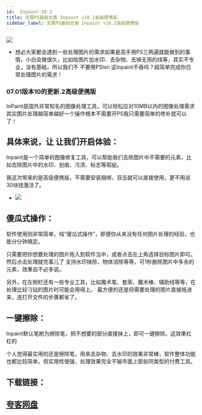 ```yaml
---
id:  Inpaint-10.2
title: 无需PS基础也香 Inpaint v10.2高级便携版
sidebar_label: 无需PS基础也香 Inpaint v10.2高级便携版
---
```

![](https://cdn-thumbs.imagevenue.com/a6/13/7c/ME18UU5U_t.png)
* 想必大家都会遇到一些处理图片的需求如果是高手用PS三两遍就能做到的事情，小白会做很久，比如给图片加水印、去杂物、去掉无用的线等，其实不专业，没有基础，所以我们不 不要用PSIsn 这Inpaint不香吗？超简单完成你日常处理图片的需求！

### 07.01版本10的更新.2高级便携版
InPaint是国外非常知名的图像处理工具，可以轻松应对10MB以内的图像处理需求其实图片处理越简单越好一个操作根本不需要开PS我只需要简单的修补就可以了！

## 具体来说，让 让我们开启体验：
Inpaint是一个简单的图像修复工具，可以帮助我们去除图片中不需要的元素，比如去除图片中的水印、划痕、污渍、标志等瑕疵。

我这次带来的是高级便携版，不需要安装捆绑，双击就可以直接使用，更不用说30块钱激活了。
* ![](https://cdn-thumbs.imagevenue.com/2c/04/c7/ME18UU5Y_t.jpg)

## 傻瓜式操作：
软件使用则非常简单，纯“傻瓜式操作”，即便你从来没有任何图片处理的经验，也能分分钟搞定。

只需要把你想要处理的图片拖入到软件当中，或者点击左上角选择目标图片即可。然后点击处理就完事儿了
支持水印抹除、物体消除等等，可1秒删除图片中多余的元素，效果自不必多说。

另外，在左侧栏还有一些专业工具，比如魔术笔、套索、魔术棒、辅助线等等，在处理比较刁钻的图片时可能会用得上。
最方便的还是将需要处理的图片直接拖进来，连打开文件的步骤都省了。

## 一键擦除：
Inpaint默认笔刷为擦除笔，把不想要的部分直接抹上，即可一键擦除。这效果杠杠的

个人觉得最实用的还是擦除笔，用来去杂物、去水印的效果非常棒，软件整体功能也都比较简单，但实用性很强，处理效果完全不输市面上那些同类型的付费工具。


## 下载链接：
## [夸客网盘](https://www.cnblogs.com/songzhixue/p/11261118.html)







